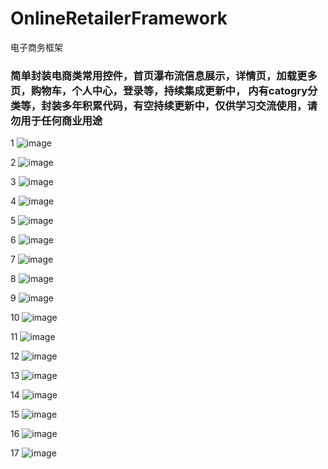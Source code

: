 # OnlineRetailerFramework
电子商务框架

### 简单封装电商类常用控件，首页瀑布流信息展示，详情页，加载更多页，购物车，个人中心，登录等，持续集成更新中， 内有catogry分类等，封装多年积累代码，有空持续更新中，仅供学习交流使用，请勿用于任何商业用途


1
![image](https://github.com/axiubest/OnlineRetailerFramework/blob/master/OnlineRetailerFrameWork/showImg/%E5%B1%8F%E5%B9%95%E5%BF%AB%E7%85%A7%202017-07-18%20%E4%B8%8B%E5%8D%883.56.59.png)

2
![image](https://github.com/axiubest/OnlineRetailerFramework/blob/master/OnlineRetailerFrameWork/showImg/%E5%B1%8F%E5%B9%95%E5%BF%AB%E7%85%A7%202017-07-18%20%E4%B8%8B%E5%8D%883.57.10.png)

3
![image](https://github.com/axiubest/OnlineRetailerFramework/blob/master/OnlineRetailerFrameWork/showImg/%E5%B1%8F%E5%B9%95%E5%BF%AB%E7%85%A7%202017-07-18%20%E4%B8%8B%E5%8D%883.57.18.png)

4
![image](https://github.com/axiubest/OnlineRetailerFramework/blob/master/OnlineRetailerFrameWork/showImg/%E5%B1%8F%E5%B9%95%E5%BF%AB%E7%85%A7%202017-07-18%20%E4%B8%8B%E5%8D%883.57.28.png)

5
![image](https://github.com/axiubest/OnlineRetailerFramework/blob/master/OnlineRetailerFrameWork/showImg/%E5%B1%8F%E5%B9%95%E5%BF%AB%E7%85%A7%202017-07-18%20%E4%B8%8B%E5%8D%883.57.37.png)

6
![image](https://github.com/axiubest/OnlineRetailerFramework/blob/master/OnlineRetailerFrameWork/showImg/%E5%B1%8F%E5%B9%95%E5%BF%AB%E7%85%A7%202017-07-18%20%E4%B8%8B%E5%8D%883.57.45.png)

7
![image](https://github.com/axiubest/OnlineRetailerFramework/blob/master/OnlineRetailerFrameWork/showImg/%E5%B1%8F%E5%B9%95%E5%BF%AB%E7%85%A7%202017-07-18%20%E4%B8%8B%E5%8D%884.00.21.png)

8
![image](https://github.com/axiubest/OnlineRetailerFramework/blob/master/OnlineRetailerFrameWork/showImg/%E5%B1%8F%E5%B9%95%E5%BF%AB%E7%85%A7%202017-07-18%20%E4%B8%8B%E5%8D%884.00.34.png)

9
![image](https://github.com/axiubest/OnlineRetailerFramework/blob/master/OnlineRetailerFrameWork/showImg/%E5%B1%8F%E5%B9%95%E5%BF%AB%E7%85%A7%202017-07-18%20%E4%B8%8B%E5%8D%884.01.05.png)

10
![image](https://github.com/axiubest/OnlineRetailerFramework/blob/master/OnlineRetailerFrameWork/showImg/%E5%B1%8F%E5%B9%95%E5%BF%AB%E7%85%A7%202017-07-18%20%E4%B8%8B%E5%8D%884.01.25.png)

11
![image](https://github.com/axiubest/OnlineRetailerFramework/blob/master/OnlineRetailerFrameWork/showImg/%E5%B1%8F%E5%B9%95%E5%BF%AB%E7%85%A7%202017-07-18%20%E4%B8%8B%E5%8D%884.01.32.png)

12
![image](https://github.com/axiubest/OnlineRetailerFramework/blob/master/OnlineRetailerFrameWork/showImg/%E5%B1%8F%E5%B9%95%E5%BF%AB%E7%85%A7%202017-07-18%20%E4%B8%8B%E5%8D%884.01.44.png)

13
![image](https://github.com/axiubest/OnlineRetailerFramework/blob/master/OnlineRetailerFrameWork/showImg/%E5%B1%8F%E5%B9%95%E5%BF%AB%E7%85%A7%202017-07-18%20%E4%B8%8B%E5%8D%884.01.53.png)

14
![image](https://github.com/axiubest/OnlineRetailerFramework/blob/master/OnlineRetailerFrameWork/showImg/%E5%B1%8F%E5%B9%95%E5%BF%AB%E7%85%A7%202017-07-18%20%E4%B8%8B%E5%8D%884.02.04.png)

15
![image](https://github.com/axiubest/OnlineRetailerFramework/blob/master/OnlineRetailerFrameWork/showImg/%E5%B1%8F%E5%B9%95%E5%BF%AB%E7%85%A7%202017-07-18%20%E4%B8%8B%E5%8D%884.02.12.png)

16
![image](https://github.com/axiubest/OnlineRetailerFramework/blob/master/OnlineRetailerFrameWork/showImg/%E5%B1%8F%E5%B9%95%E5%BF%AB%E7%85%A7%202017-07-18%20%E4%B8%8B%E5%8D%884.02.19.png)

17
![image](https://github.com/axiubest/OnlineRetailerFramework/blob/master/OnlineRetailerFrameWork/showImg/%E5%B1%8F%E5%B9%95%E5%BF%AB%E7%85%A7%202017-07-18%20%E4%B8%8B%E5%8D%884.02.37.png)

